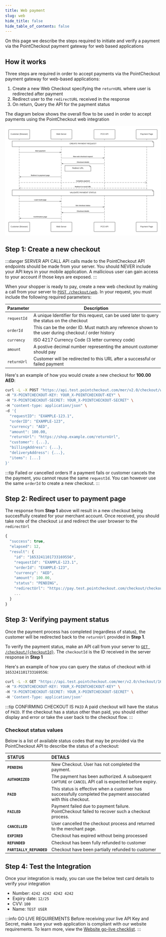 ```yaml
---
title: Web payment
slug: web
hide_title: false
hide_table_of_contents: false
---
```


On this page we describe the steps required to initiate and verify a payment via the PointCheckout payment gateway for web based applications

## How it works
Three steps are required in order to accept payments via the PointCheckout payment gateway for web-based applications:
1. Create a new Web Checkout specifying the `returnURL` where user is redirected after payment
2. Redirect user to the `redirectURL` received in the response
3. On return, Query the API for the payment status

The diagram below shows the overall flow to be used in order to accept payments using the PointCheckout
web integration

![Website integration flow](/img/docs/build/initiate/web-flow.png)

## Step 1: Create a new checkout

:::danger SERVER API CALL
API calls made to the PointCheckout API endpoints should be made from your server. You should NEVER include your API keys in your mobile application. A mallicious user can gain access to your account if those keys are exposed.
:::

When your shopper is ready to pay, create a new web checkout by making a call from your server to <a href="/api/#operation/create_checkout_web" target="_blank">`POST /checkout/web`</a>. In your request, you must include the following required parameters:

**Parameter**|**Description**
--|--
`requestId` | A unique Identifier for this request, can be used later to query the status on the checkout
`orderId`   | This can be the order ID. Must match any reference shown to the user during checkout / order history
`currency`  | ISO 4217 Currency Code (3 letter currency code)
`amount`    | A postive decimal number representing the amount customer should pay
`returnUrl` | Customer will be redirected to this URL after a successful or failed payment

Here's an example of how you would create a new checkout for **100.00 AED**:

```bash title="curl"
curl -L -X POST "https://api.test.pointcheckout.com/mer/v2.0/checkout/web" \
-H "X-POINTCHECKOUT-KEY: YOUR_X-POINTCHECKOUT-KEY" \
-H "X-POINTCHECKOUT-SECRET: YOUR_X-POINTCHECKOUT-SECRET" \
-H "content-type: application/json" \
-d '{
  "requestID": "EXAMPLE-123.1",
  "orderID": "EXAMPLE-123",
  "currency": "AED",
  "amount": 100.00,
  "returnUrl": "https://shop.example.com/returnUrl",
  "customer": {...},
  "billingAddress": {...},
  "deliveryAddress": {...},
  "items": [...]
}'
```

:::tip Failed or cancelled orders
If a payment fails or customer cancels the the payment, you cannot reuse the same `requestId`. You can however use the same `orderId` to create a new checkout.
:::

## Step 2: Redirect user to payment page
The response from **Step 1** above will result in a new checkout being succesffully created for your merchant account. Once received, you should take note of the checkout `id` and redirect the user browser to the `redirectUrl`

```jsx title="200 Response"
{
  "success": true,
  "elapsed": 12,
  "result": {
    "id": "1653241101733169556",
    "requestId": "EXAMPLE-123.1",
    "orderId": "EXAMPLE-123",
    "currency": "AED",
    "amount": 100.00,
    "status": "PENDING",
    "redirectUrl": "https://pay.test.pointcheckout.com/checkout/checkout_key",
    ...
  }
}
```
## Step 3: Verifying payment status
Once the payment process has completed (regardless of status), the customer will be redirected back to the `returnUrl` provided in **Step 1**.

To verify the payment status, make an API call from your server to <a href="/api/#operation/get_checkout" target="_blank">`GET /checkout/{checkoutId}`</a>. The `checkoutId` is the ID received in the server response in **Step 1**


Here's an example of how you can query the status of checkout with id `1653241101733169556`:

```bash title="curl"
curl -L -X GET "https://api.test.pointcheckout.com/mer/v2.0/checkout/1653241101733169556" \
-H "X-POINTCHECKOUT-KEY: YOUR_X-POINTCHECKOUT-KEY" \
-H "X-POINTCHECKOUT-SECRET: YOUR_X-POINTCHECKOUT-SECRET" \
-H 'Content-Type: application/json'
```

:::tip CONFIRMING CHECKOUT IS `PAID`
A paid checkout will have the status of `PAID`. If the checkout has a status other than paid, you should either display and error or take the user back to the checkout flow.
:::

### Checkout status values

Below is a list of available status codes that may be provided via the PointCheckout API to describe the status of a checkout:

STATUS | DETAILS
:-- | :--
**`PENDING`** | New Checkout. User has not completed the payment.
**`AUTHORIZED`** | The payment has been authorized. A subsequent `CAPTURE` or `CANCEL` API call is expected before expiry.
**`PAID`** | This status is effective when a customer has successfully completed the payment associated with this checkout.
**`FAILED`** | Payment failed due to payment failure. PointCheckout failed to recover such a checkout process.
**`CANCELLED`** | User cancelled the checkout process and returned to the merchant page.
**`EXPIRED`** | Checkout has expired without being processed
**`REFUNDED`** | Checkout has been fully refunded to customer
**`PARTIALLY_REFUNDED`** | Checkout have been partially refunded to customer

## Step 4: Test the Integration
Once your integration is ready, you can use the below test card details to verify your integration
* Number: `4242 4242 4242 4242`
* Expiry date: `12/25`
* CVV: `100`
* Name: `TEST USER`

:::info GO LIVE REQUIREMENTS
Before receiving your live API Key and Secret, make sure your web application is compliant with our website requirements. To learn more, view the [Website go-live checklist](/guides/developer/website-checklist).
:::
